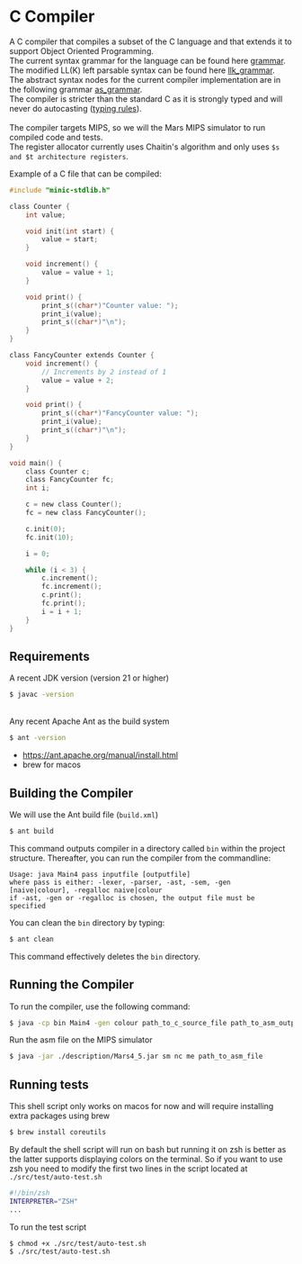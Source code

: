 # C Compiler #

A C compiler that compiles a subset of the C language and that extends it to support Object Oriented Programming. <br>
The current syntax grammar for the language can be found here [grammar](./description/syntax_grammar.txt). The modified LL(K) left parsable syntax can be found here [llk_grammar](./src/java/parser/syntax_grammar.txt). <br>
The abstract syntax nodes for the current compiler implementation are in the following grammar [as_grammar](./description/abstract_syntax_grammar.txt). <br>
The compiler is stricter than the standard C as it is strongly typed and will never do autocasting ([typing rules](./description/typing-rules/rules.pdf)). <br> <br>
The compiler targets MIPS, so we will the Mars MIPS simulator to run compiled code and tests. <br>
The register allocator currently uses Chaitin's algorithm and only uses `$s and $t architecture registers`.

Example of a C file that can be compiled:
```C
#include "minic-stdlib.h"

class Counter {
    int value;

    void init(int start) {
        value = start;
    }

    void increment() {
        value = value + 1;
    }

    void print() {
        print_s((char*)"Counter value: ");
        print_i(value);
        print_s((char*)"\n");
    }
}

class FancyCounter extends Counter {
    void increment() {
        // Increments by 2 instead of 1
        value = value + 2;
    }

    void print() {
        print_s((char*)"FancyCounter value: ");
        print_i(value);
        print_s((char*)"\n");
    }
}

void main() {
    class Counter c;
    class FancyCounter fc;
    int i;

    c = new class Counter();
    fc = new class FancyCounter();

    c.init(0);
    fc.init(10);

    i = 0;

    while (i < 3) {
        c.increment();
        fc.increment();
        c.print();
        fc.print();
        i = i + 1;
    }
}
```

## Requirements ##

A recent JDK version (version 21 or higher)
```bash
$ javac -version
```
<br> Any recent Apache Ant as the build system
```bash
$ ant -version
```
* https://ant.apache.org/manual/install.html
* brew for macos

## Building the Compiler ##

We will use the Ant build file (`build.xml`)
```bash
$ ant build
```
This command outputs compiler in a directory called `bin` within the project structure.
Thereafter, you can run the compiler from the commandline:
```
Usage: java Main4 pass inputfile [outputfile]
where pass is either: -lexer, -parser, -ast, -sem, -gen [naive|colour], -regalloc naive|colour
if -ast, -gen or -regalloc is chosen, the output file must be specified
```

You can clean the `bin` directory by typing:
```bash
$ ant clean
```
This command effectively deletes the `bin` directory.

## Running the Compiler ##

To run the compiler, use the following command:
```bash
$ java -cp bin Main4 -gen colour path_to_c_source_file path_to_asm_output_file
```

Run the asm file on the MIPS simulator
```bash
$ java -jar ./description/Mars4_5.jar sm nc me path_to_asm_file
```

## Running tests ##
This shell script only works on macos for now and will require installing extra packages using brew
```bash
$ brew install coreutils
```

By default the shell script will run on bash but running it on zsh is better as the latter supports displaying colors on the terminal.
So if you want to use zsh you need to modify the first two lines in the script located at `./src/test/auto-test.sh`
```bash
#!/bin/zsh
INTERPRETER="ZSH"
...
```

To run the test script
```bash
$ chmod +x ./src/test/auto-test.sh
$ ./src/test/auto-test.sh
```
